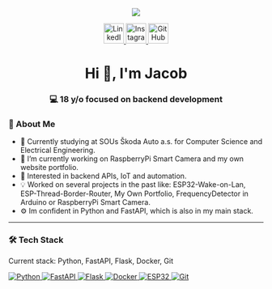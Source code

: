 <p align="center">
  <img src="https://capsule-render.vercel.app/api?type=venom&color=0:1E90FF,100:8000FF&height=250&section=header&text=Hey,%20I'm%20Jacob%20%F0%9F%91%8B&fontSize=70&fontColor=17b0a6" />
</p>
<p align="center">
  <a href="https://www.linkedin.com/in/jakub-hluško-639202366/" target="_blank">
    <img height="40" src="https://cdn2.iconfinder.com/data/icons/social-media-2285/512/1_Linkedin_unofficial_colored_svg-512.png" alt="LinkedIn"/>
  </a>
  <a href="https://www.instagram.com/hlusakkk/" target="_blank">
    <img height="40" src="https://cdn2.iconfinder.com/data/icons/social-icons-33/128/Instagram-512.png" alt="Instagram"/>
  </a>
  <a href="https://github.com/Luckeris" target="_blank">
    <img height="40" src="https://cdn4.iconfinder.com/data/icons/ionicons/512/icon-social-github-512.png" alt="GitHub"/>
  </a>
</p>

<h1 align="center">Hi 👋, I'm Jacob</h1>
<h3 align="center">💻 18 y/o focused on backend development</h3>

### 🧠 About Me
- 📖 Currently studying at SOUs Škoda Auto a.s. for Computer Science and Electrical Engineering.
- 🔭 I’m currently working on RaspberryPi Smart Camera and my own website portfolio.
- 🧠 Interested in backend APIs, IoT and automation.
- 💡 Worked on several projects in the past like: ESP32-Wake-on-Lan, ESP-Thread-Border-Router, My Own Portfolio, FrequencyDetector in Arduino or RaspberryPi Smart Camera.
- ⚙️ Im confident in Python and FastAPI, which is also in my main stack.

---


### 🛠️ Tech Stack
Current stack: Python, FastAPI, Flask, Docker, Git
<p>
  <a href="https://www.python.org" target="_blank">
    <img src="https://img.shields.io/badge/-Python-05122A?style=flat&logo=python" alt="Python" />
  </a>
  <a href="https://fastapi.tiangolo.com" target="_blank">
    <img src="https://img.shields.io/badge/-FastAPI-005571?style=flat&logo=fastapi" alt="FastAPI" />
  </a>
  <a href="https://flask.palletsprojects.com" target="_blank">
    <img src="https://img.shields.io/badge/-Flask-000000?style=flat&logo=flask" alt="Flask" />
  </a>
  <a href="https://www.docker.com" target="_blank">
    <img src="https://img.shields.io/badge/-Docker-2496ED?style=flat&logo=docker" alt="Docker" />
  </a>
  <a href="https://www.espressif.com/en/products/socs/esp32" target="_blank">
    <img src="https://img.shields.io/badge/-ESP32-333333?style=flat&logo=espressif" alt="ESP32" />
  </a>
  <a href="https://git-scm.com/" target="_blank">
    <img src="https://img.shields.io/badge/-Git-F05032?style=flat&logo=git" alt="Git" />
  </a>
</p>



<!--
**Luckeris/Luckeris** is a ✨ _special_ ✨ repository because its `README.md` (this file) appears on your GitHub profile.

Here are some ideas to get you started:

- 🔭 I’m currently working on ...
- 🌱 I’m currently learning ...
- 👯 I’m looking to collaborate on ...
- 🤔 I’m looking for help with ...
- 💬 Ask me about ...
- 📫 How to reach me: ...
- 😄 Pronouns: ...
- ⚡ Fun fact: ...
-->
